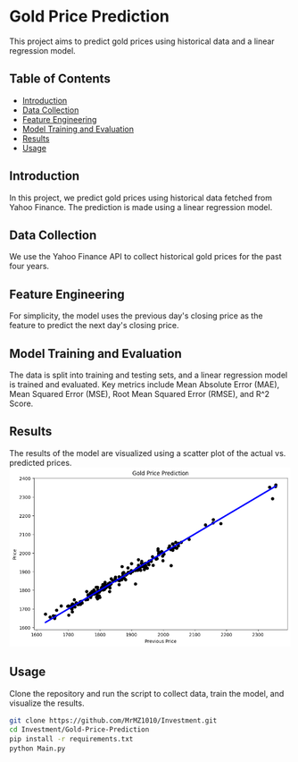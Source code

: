 # Gold Price Prediction

This project aims to predict gold prices using historical data and a linear regression model.

## Table of Contents

- [Introduction](#introduction)
- [Data Collection](#data-collection)
- [Feature Engineering](#feature-engineering)
- [Model Training and Evaluation](#model-training-and-evaluation)
- [Results](#results)
- [Usage](#usage)

## Introduction

In this project, we predict gold prices using historical data fetched from Yahoo Finance. The prediction is made using a linear regression model.

## Data Collection

We use the Yahoo Finance API to collect historical gold prices for the past four years.

## Feature Engineering

For simplicity, the model uses the previous day's closing price as the feature to predict the next day's closing price.

## Model Training and Evaluation

The data is split into training and testing sets, and a linear regression model is trained and evaluated. Key metrics include Mean Absolute Error (MAE), Mean Squared Error (MSE), Root Mean Squared Error (RMSE), and R^2 Score.

## Results

The results of the model are visualized using a scatter plot of the actual vs. predicted prices.
![result](result.png)

## Usage

Clone the repository and run the script to collect data, train the model, and visualize the results.

```bash
git clone https://github.com/MrMZ1010/Investment.git
cd Investment/Gold-Price-Prediction
pip install -r requirements.txt
python Main.py
```

